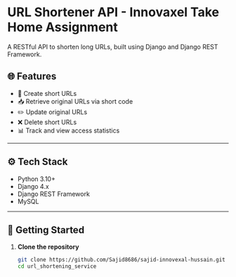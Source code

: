 # URL Shortener API - Innovaxel Take Home Assignment

A RESTful API to shorten long URLs, built using Django and Django REST Framework.

## 🌐 Features

- 🔗 Create short URLs
- 📥 Retrieve original URLs via short code
- ✏️ Update original URLs
- ❌ Delete short URLs
- 📊 Track and view access statistics

---

## ⚙️ Tech Stack

- Python 3.10+
- Django 4.x
- Django REST Framework
- MySQL   

---

## 🚀 Getting Started

1. **Clone the repository**  
   ```bash
   git clone https://github.com/Sajid8686/sajid-innovexal-hussain.git
   cd url_shortening_service
